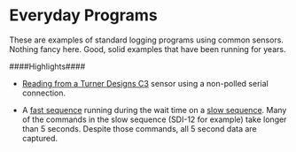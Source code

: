 Everyday Programs
================

These are examples of standard logging programs using common sensors. Nothing fancy here. Good, solid examples that have been running for years.

####Highlights####

* [Reading from a Turner Designs C3](CB.CR1#L64-L68) sensor using a non-polled serial connection. 

* A [fast sequence](ME.CR1#L204) running during the wait time on a [slow sequence](ME.CR1#L256). Many of the commands in the slow sequence (SDI-12 for example) take longer than 5 seconds. Despite those commands, all 5 second data are captured.

